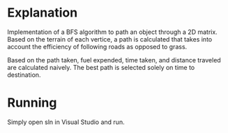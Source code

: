 # Explanation
Implementation of a BFS algorithm to path an object through a 2D matrix. Based on the terrain of each vertice, a path is calculated that takes into account the efficiency of following roads as opposed to grass. 

Based on the path taken, fuel expended, time taken, and distance traveled are calculated naively. The best path is selected solely on time to destination.
# Running
Simply open sln in Visual Studio and run.